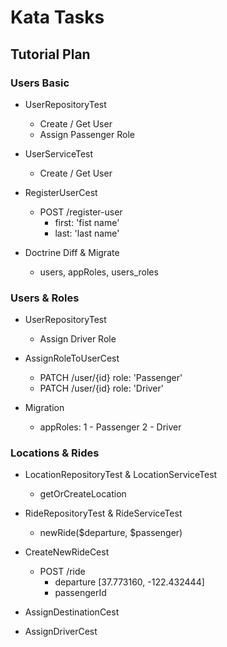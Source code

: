 Kata Tasks
==========

## Tutorial Plan

### Users Basic

* UserRepositoryTest
    * Create / Get User
    * Assign Passenger Role
    
* UserServiceTest
    * Create / Get User
    
* RegisterUserCest
    * POST /register-user
        * first: 'fist name'
        * last: 'last name'
        
* Doctrine Diff & Migrate
    * users, appRoles, users_roles


### Users & Roles

* UserRepositoryTest
    * Assign Driver Role

* AssignRoleToUserCest
    * PATCH /user/{id}
        role: 'Passenger'
    * PATCH /user/{id}
        role: 'Driver'

* Migration
    * appRoles:
        1 - Passenger
        2 - Driver
 
 ### Locations & Rides
 
* LocationRepositoryTest & LocationServiceTest
    * getOrCreateLocation

* RideRepositoryTest & RideServiceTest
    * newRide($departure, $passenger)

* CreateNewRideCest
    * POST /ride
        * departure [37.773160, -122.432444]
        * passengerId

* AssignDestinationCest

* AssignDriverCest

